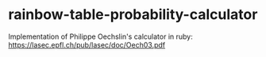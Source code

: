 # rainbow-table-probability-calculator
Implementation of Philippe Oechslin's calculator in ruby: https://lasec.epfl.ch/pub/lasec/doc/Oech03.pdf
